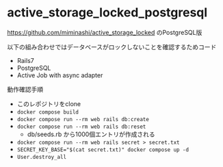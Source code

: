 # active_storage_locked_postgresql

https://github.com/miminashi/active_storage_locked のPostgreSQL版

以下の組み合わせではデータベースがロックしないことを確認するためコード

- Rails7
- PostgreSQL
- Active Job with async adapter

動作確認手順

- このレポジトリをclone
- `docker compose build`
- `docker compose run --rm web rails db:create`
- `docker compose run --rm web rails db:reset`
  - db/seeds.rb から1000個エントリが作成される
- `docker compose run --rm web rails secret > secret.txt`
- `SECRET_KEY_BASE="$(cat secret.txt)" docker compose up -d`
- `User.destroy_all`
